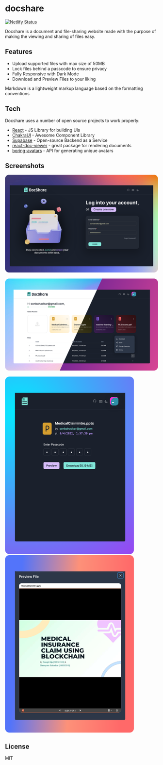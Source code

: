 # docshare

[![Netlify Status](https://api.netlify.com/api/v1/badges/aca97ff1-e997-4d75-a1c7-825764a472f6/deploy-status)](https://docshr.netlify.com/)

Docshare is a document and file-sharing website made with the purpose of making the viewing and sharing of files easy.

## Features

- Upload supported files with max size of 50MB
- Lock files behind a passcode to ensure privacy
- Fully Responsive with Dark Mode
- Download and Preview Files to your liking

Markdown is a lightweight markup language based on the formatting conventions

## Tech
Docshare uses a number of open source projects to work properly:

- [React](https://reactjs.org/) - JS Library for building UIs
- [ChakraUI](https://chakra-ui.com/) - Awesome Component Library
- [Supabase](https://supabase.com/) - Open-source Backend as a Service
- [react-doc-viewer](https://www.npmjs.com/package/react-doc-viewer) - great package for rendering documents
- [boring-avatars](https://boringavatars.com/) - API for generating unique avatars

## Screenshots
![ss1](https://github.com/ShreeyansB/docshare-react/raw/main/screenshots/ss1.png)
<br><br>
![ss2](https://github.com/ShreeyansB/docshare-react/raw/main/screenshots/ss2.png)
<br><br>
<img src="https://github.com/ShreeyansB/docshare-react/raw/main/screenshots/ss3.png" width="425"/> <img src="https://github.com/ShreeyansB/docshare-react/raw/main/screenshots/ss4.png" width="425"/> 

## License
MIT
